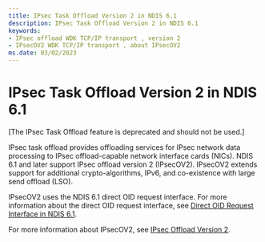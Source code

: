 ```yaml
---
title: IPsec Task Offload Version 2 in NDIS 6.1
description: IPsec Task Offload Version 2 in NDIS 6.1
keywords:
- IPsec offload WDK TCP/IP transport , version 2
- IPsecOV2 WDK TCP/IP transport , about IPsecOV2
ms.date: 03/02/2023
---
```


# IPsec Task Offload Version 2 in NDIS 6.1

\[The IPsec Task Offload feature is deprecated and should not be used.\]




IPsec task offload provides offloading services for IPsec network data processing to IPsec offload-capable network interface cards (NICs). NDIS 6.1 and later support IPsec offload version 2 (IPsecOV2). IPsecOV2 extends support for additional crypto-algorithms, IPv6, and co-existence with large send offload (LSO).

IPsecOV2 uses the NDIS 6.1 direct OID request interface. For more information about the direct OID request interface, see [Direct OID Request Interface in NDIS 6.1](direct-oid-request-interface-in-ndis-6-1.md).

For more information about IPsecOV2, see [IPsec Offload Version 2](./introduction-to-ipsec-offload-version-2.md).

 

